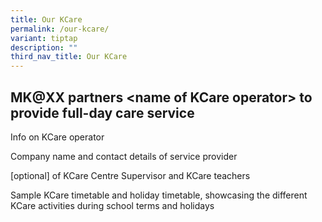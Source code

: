 ```yaml
---
title: Our KCare
permalink: /our-kcare/
variant: tiptap
description: ""
third_nav_title: Our KCare
---
```

<h2>MK@XX partners &lt;name of KCare operator&gt; to provide full-day care service</h2>
<p></p>
<p></p>
<p>Info on KCare operator</p>
<p>Company name and contact details of service provider</p>
<p>[optional] of KCare Centre Supervisor and KCare teachers</p>
<p>Sample KCare timetable and holiday timetable, showcasing the different
KCare activities during school terms and holidays</p>